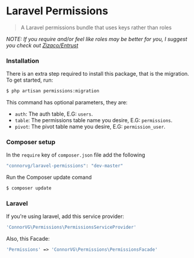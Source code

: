Laravel Permissions
=====================

> A Laravel permissions bundle that uses keys rather than roles

*NOTE: If you require and/or feel like roles may be better for you, I suggest you check out [Zizaco/Entrust](https://github.com/Zizaco/Entrust)*

### Installation

There is an extra step required to install this package, that is the migration. To get started, run:
```bash
$ php artisan permissions:migration
```

This command has optional parameters, they are:
* `auth`: The auth table, E.G: `users`.
* `table`: The permissions table name you desire, E.G: `permissions`.
* `pivot`: The pivot table name you desire, E.G: `permission_user`.
	
### Composer setup

In the `require` key of `composer.json` file add the following
```javascript
"connorvg/laravel-permissions": "dev-master"
```

Run the Composer update comand
```bash
$ composer update
```

### Laravel

If you're using laravel, add this service provider:
```php
'ConnorVG\Permissions\PermissionsServiceProvider'
```

Also, this Facade:
```php
'Permissions' => 'ConnorVG\Permissions\PermissionsFacade'
```